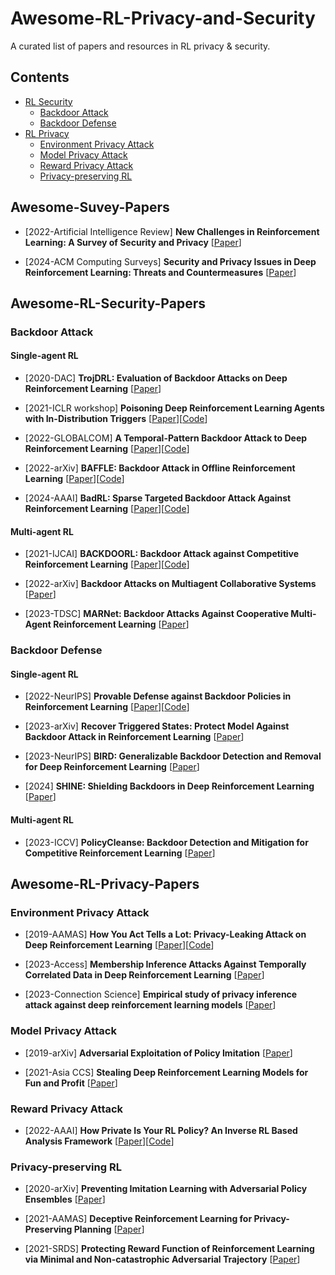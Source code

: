 # Awesome-RL-Privacy-and-Security
 A curated list of papers and resources in RL privacy &amp; security.
## Contents
- [RL Security](#Awesome-RL-Security-Papers)
   - [Backdoor Attack](#backdoor-attack) 
   - [Backdoor Defense](#backdoor-defense) 
- [RL Privacy](#Awesome-RL-Privacy-Papers)
   - [Environment Privacy Attack](#environment-privacy-attack)
   - [Model Privacy Attack](#model-privacy-attack)
   - [Reward Privacy Attack](#reward-privacy-attack)
   - [Privacy-preserving RL](#privacy-preserving-rl)



## Awesome-Suvey-Papers
* [2022-Artificial Intelligence Review] **New Challenges in Reinforcement Learning: A Survey of Security and Privacy** [[Paper](https://link.springer.com/article/10.1007/s10462-022-10348-5)]

* [2024-ACM Computing Surveys] **Security and Privacy Issues in Deep Reinforcement Learning: Threats and Countermeasures** [[Paper](https://dl.acm.org/doi/full/10.1145/3640312)]

## Awesome-RL-Security-Papers

### Backdoor Attack

#### Single-agent RL

* [2020-DAC] **TrojDRL: Evaluation of Backdoor Attacks on Deep Reinforcement Learning** [[Paper](https://ieeexplore.ieee.org/abstract/document/9218663)]

* [2021-ICLR workshop] **Poisoning Deep Reinforcement Learning Agents with In-Distribution Triggers** [[Paper](https://arxiv.org/pdf/2106.07798.pdf)][[Code](https://github.com/trojai/trojai_rl)]

* [2022-GLOBALCOM] **A Temporal-Pattern Backdoor Attack to Deep Reinforcement Learning** [[Paper](https://arxiv.org/pdf/2205.02589)][[Code](https://github.com/EboYu/DRLBackdoor)]

* [2022-arXiv] **BAFFLE: Backdoor Attack in Offline Reinforcement Learning** [[Paper](https://arxiv.org/pdf/2210.04688.pdf)][[Code](https://github.com/2019ChenGong/Offline_RL_Poisoner/)]

* [2024-AAAI] **BadRL: Sparse Targeted Backdoor Attack Against Reinforcement Learning** [[Paper](https://arxiv.org/pdf/2312.12585.pdf)][[Code](https://github.com/7777777cc/code)]

#### Multi-agent RL

* [2021-IJCAI] **BACKDOORL: Backdoor Attack against Competitive Reinforcement Learning** [[Paper](https://arxiv.org/pdf/2105.00579.pdf)][[Code](https://github.com/wanglun1996/multi_agent_rl_backdoor_videos)]

* [2022-arXiv] **Backdoor Attacks on Multiagent Collaborative Systems** [[Paper](https://arxiv.org/pdf/2211.11455.pdf)]

* [2023-TDSC] **MARNet: Backdoor Attacks Against Cooperative Multi-Agent Reinforcement Learning** [[Paper](https://ieeexplore.ieee.org/abstract/document/9894692)]

### Backdoor Defense

#### Single-agent RL

* [2022-NeurIPS] **Provable Defense against Backdoor Policies in Reinforcement Learning** [[Paper](https://proceedings.neurips.cc/paper_files/paper/2022/file/5e67e6a814526079ad8505bf6d926fb6-Paper-Conference.pdf)][[Code](https://github.com/skbharti/Provable-Defense-in-RL)]

* [2023-arXiv] **Recover Triggered States: Protect Model Against Backdoor Attack in Reinforcement Learning** [[Paper](https://arxiv.org/pdf/2304.00252.pdf)]

* [2023-NeurIPS] **BIRD: Generalizable Backdoor Detection and Removal for Deep Reinforcement Learning** [[Paper](https://proceedings.neurips.cc/paper_files/paper/2023/file/802e90325f4c8546e13e5763b2ecab88-Paper-Conference.pdf)]

* [2024] **SHINE: Shielding Backdoors in Deep Reinforcement Learning** [[Paper](https://openreview.net/forum?id=AKAlVyunxA)]

#### Multi-agent RL
* [2023-ICCV] **PolicyCleanse: Backdoor Detection and Mitigation for Competitive Reinforcement Learning** [[Paper](https://openaccess.thecvf.com/content/ICCV2023/papers/Guo_PolicyCleanse_Backdoor_Detection_and_Mitigation_for_Competitive_Reinforcement_Learning_ICCV_2023_paper.pdf)]




## Awesome-RL-Privacy-Papers

### Environment Privacy Attack

* [2019-AAMAS] **How You Act Tells a Lot: Privacy-Leaking Attack on Deep Reinforcement Learning** [[Paper](https://www.ifaamas.org/Proceedings/aamas2019/pdfs/p368.pdf)][[Code](https://github.com/xinleipan/gym-gridworld)]


* [2023-Access] **Membership Inference Attacks Against Temporally Correlated Data in Deep Reinforcement Learning** [[Paper](https://arxiv.org/pdf/2109.03975.pdf)]

* [2023-Connection Science] **Empirical study of privacy inference attack against deep reinforcement learning models** [[Paper](https://www.tandfonline.com/doi/pdf/10.1080/09540091.2023.2211240)]

### Model Privacy Attack
* [2019-arXiv] **Adversarial Exploitation of Policy Imitation** [[Paper](https://arxiv.org/pdf/1906.01121.pdf)]

* [2021-Asia CCS] **Stealing Deep Reinforcement Learning Models for Fun and Profit** [[Paper](https://arxiv.org/pdf/2006.05032.pdf)]

### Reward Privacy Attack


* [2022-AAAI] **How Private Is Your RL Policy? An Inverse RL Based Analysis Framework** [[Paper](https://arxiv.org/pdf/2112.05495.pdf)][[Code](https://github.com/magnetar-iiith/PRIL)]

### Privacy-preserving RL


* [2020-arXiv] **Preventing Imitation Learning with Adversarial Policy Ensembles** [[Paper](https://arxiv.org/pdf/2002.01059.pdf)]

* [2021-AAMAS] **Deceptive Reinforcement Learning for Privacy-Preserving Planning** [[Paper](https://arxiv.org/pdf/2102.03022.pdf)]

* [2021-SRDS] **Protecting Reward Function of Reinforcement Learning via Minimal and Non-catastrophic Adversarial Trajectory** [[Paper](https://ieeexplore.ieee.org/abstract/document/9603589)]



